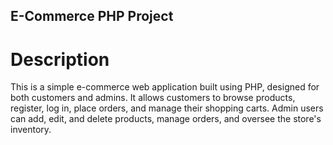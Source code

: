 ## E-Commerce PHP Project

# Description
This is a simple e-commerce web application built using PHP, designed for both customers and admins. It allows customers to browse products, register, log in, place orders, and manage their shopping carts. Admin users can add, edit, and delete products, manage orders, and oversee the store's inventory.
